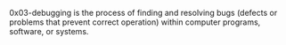 0x03-debugging is the process of finding and resolving bugs (defects or problems that prevent correct operation) within computer programs, software, or systems.
